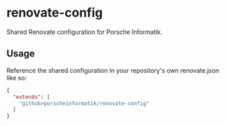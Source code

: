 # renovate-config

Shared Renovate configuration for Porsche Informatik.

## Usage

Reference the shared configuration in your repository's own renovate.json like so:

```json
{
  "extends": [
    "github>porscheinformatik/renovate-config"
  ]
}
```
